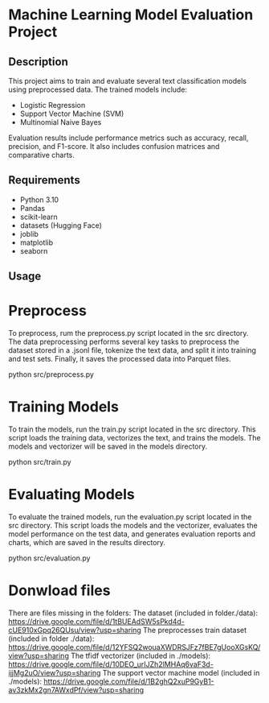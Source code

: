 # Machine Learning Model Evaluation Project

## Description

This project aims to train and evaluate several text classification models using preprocessed data. The trained models include:

- Logistic Regression
- Support Vector Machine (SVM)
- Multinomial Naive Bayes

Evaluation results include performance metrics such as accuracy, recall, precision, and F1-score. It also includes confusion matrices and comparative charts.

## Requirements

- Python 3.10
- Pandas
- scikit-learn
- datasets (Hugging Face)
- joblib
- matplotlib
- seaborn

## Usage

# Preprocess 
To preprocess, rum the preprocess.py script located in the src directory. The data preprocessing performs several key tasks to preprocess the dataset stored in a .jsonl file, tokenize the text data, and split it into training and test sets. Finally, it saves the processed data into Parquet files. 

python src/preprocess.py 

# Training Models

To train the models, run the train.py script located in the src directory. This script loads the training data, vectorizes the text, and trains the models. The models and vectorizer will be saved in the models directory.

python src/train.py 

# Evaluating Models

To evaluate the trained models, run the evaluation.py script located in the src directory. This script loads the models and the vectorizer, evaluates the model performance on the test data, and generates evaluation reports and charts, which are saved in the results directory.

python src/evaluation.py

# Donwload files
There are files missing in the folders:
The dataset (included in folder./data): https://drive.google.com/file/d/1tBUEAdSW5sPkd4d-cUE910xGpq26QUsu/view?usp=sharing
The preprocesses train dataset (included in folder ./data): https://drive.google.com/file/d/12YFSQ2wouaXWDRSJFz7fBE7gUooXGsKQ/view?usp=sharing
The tfidf vectorizer (included in ./models): https://drive.google.com/file/d/10DEO_urIJZh2lMHAq6vaF3d-ijjMg2uO/view?usp=sharing
The support vector machine model (included in ./models): https://drive.google.com/file/d/1B2ghQ2xuP9GyB1-av3zkMx2gn7AWxdPf/view?usp=sharing
